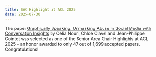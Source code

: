 ```yaml
---
title: SAC Highlight at ACL 2025
date: 2025-07-30
---
```



The paper [Graphically Speaking: Unmasking Abuse in Social Media with Conversation Insights](https://chloedaphne.github.io/SINNet/publication/journal-article/nouri-cointet-clavel-2025/) by Célia Nouri, Chloé Clavel and Jean-Philippe Cointet was selected as one of the Senior Area Chair Highlights at ACL 2025 - an honor awarded to only 47 out of 1,699 accepted papers. Congratulations!
